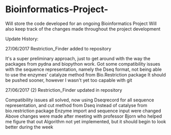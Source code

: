 # Bioinformatics-Project-
Will store the code developed for an ongoing Bioinformatics Project 
Will also keep track of the changes made throughout the project development

Update History:

27/06/2017 
Restriction_Finder added to repository

It's a super preliminary approach, just to get around with the way the packages from pydna and biopython work.
Got some compatibility issues with the sequence representation, namely the Dseq format, not being able to use the  enzymes' catalyze method from Bio.Restriction package
It should be pushed sooner, however I wasn't yet too capable with git


27/06/2017 (2)
Restriction_Finder updated in repository

Compatibility issues all solved, now using Dseqrecord for all sequence representation, and cut method from Dseq instead of catalyse from bio.restriction package
Enzyme import and sequence input were changed
Above changes were made after meeting with professor Bjorn who helped me figure that out
Algorithm not yet implemented, but it should begin to look better during the week
